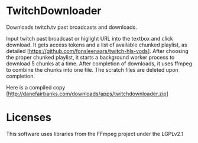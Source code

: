 # TwitchDownloader
Downloads twitch.tv past broadcasts and downloads.

Input twitch past broadcast or higlight URL into the textbox and click download.  It gets access tokens and a list of available chunked playlist, as detailed [https://github.com/fonsleenaars/twitch-hls-vods]. After choosing the proper chunked playlist, it starts a background worker process to download 5 chunks at a time.  After completion of downloads, it uses ffmpeg to combine the chunks into one file.  The scratch files are deleted upon completion.

Here is a compiled copy [http://danefairbanks.com/downloads/apps/twitchdownloader.zip]

# Licenses
This software uses libraries from the FFmpeg project under the LGPLv2.1
